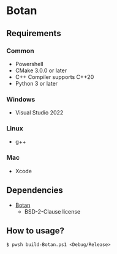 # Botan

## Requirements

### Common

* Powershell
* CMake 3.0.0 or later
* C++ Compiler supports C++20
* Python 3 or later

### Windows

* Visual Studio 2022

### Linux

* g++

### Mac

* Xcode

## Dependencies

* [Botan](https://github.com/randombit/botan)
  * BSD-2-Clause license

## How to usage?

````shell
$ pwsh build-Botan.ps1 <Debug/Release>
````